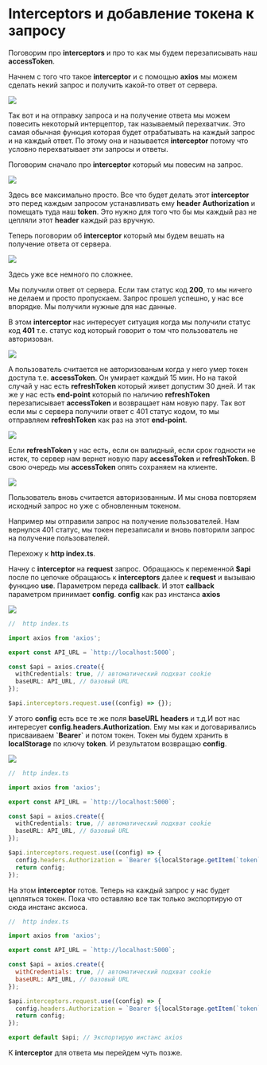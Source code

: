 # Interceptors и добавление токена к запросу

Поговорим про **interceptors** и про то как мы будем перезаписывать наш **accessToken**.

Начнем с того что такое **interceptor** и с помощью **axios** мы можем сделать некий запрос и получить какой-то ответ от сервера.

![](img/001.png)

Так вот и на отправку запроса и на получение ответа мы можем повесить некоторый интерцептор, так называемый перехватчик. Это самая обычная функция которая будет отрабатывать на каждый запрос и на каждый ответ. По этому она и называется **interceptor** потому что условно перехватывает эти запросы и ответы.

Поговорим сначало про **interceptor** который мы повесим на запрос.

![](img/002.png)

Здесь все максимально просто. Все что будет делать этот **interceptor** это перед каждым запросом устанавливать ему **header** **Authorization** и помещать туда наш **token**. Это нужно для того что бы мы каждый раз не цепляли этот **header** каждый раз вручную.

Теперь поговорим об **interceptor** который мы будем вешать на получение ответа от сервера.

![](img/003.png)

Здесь уже все немного по сложнее.

Мы получили ответ от сервера. Если там статус код **200**, то мы ничего не делаем и просто пропускаем. Запрос прошел успешно, у нас все впорядке. Мы получили нужные для нас данные.

В этом **interceptor** нас интересует ситуация когда мы получили статус код **401** т.е. статус код который говорит о том что пользователь не авторизован.

![](img/004.png)

А пользователь считается не авторизованым когда у него умер токен доступа т.е. **accessToken**. Он умирает каждый 15 мин. Но на такой случай у нас есть **refreshToken** который живет допустим 30 дней. И так же у нас есть **end-point** который по наличию **refreshToken** перезаписывает **accessToken** и возвращает нам новую пару. Так вот если мы с сервера получили ответ с 401 статус кодом, то мы отправляем **refreshToken** как раз на этот **end-point**.

![](img/005.png)

Если **refreshToken** у нас есть, если он валидный, если срок годности не истек, то сервер нам вернет новую пару **accessToken** и **refreshToken**. В свою очередь мы **accessToken** опять сохраняем на клиенте.

![](img/006.png)

Пользователь вновь считается авторизованным. И мы снова повторяем исходный запрос но уже с обновленным токеном.

Например мы отправили запрос на получение пользователей. Нам вернулся 401 статус, мы токен перезаписали и вновь повторили запрос на получение пользователей.

Перехожу к **http index.ts**.

Начну с **interceptor** на **request** запрос. Обращаюсь к переменной **$api** после по цепочке обращаюсь к **interceptors** далее к **request** и вызываю функцию **use**. Параметром переда **callback**. И этот **callback** параметром принимает **config**. **config** как раз инстанса **axios**

![](img/007.png)

```ts
//  http index.ts

import axios from 'axios';

export const API_URL = `http://localhost:5000`;

const $api = axios.create({
  withCredentials: true, // автоматический подхват cookie
  baseURL: API_URL, // базовый URL
});

$api.interceptors.request.use((config) => {});
```

У этого **config** есть все те же поля **baseURL** **headers** и т.д.И вот нас интересует **config.headers.Authorization**. Ему мы как и договаривались присваиваем **\`Bearer\`** и потом токен. Токен мы будем хранить в **localStorage** по ключу **token**. И результатом возвращаю **config**.

![](img/008.png)

```ts
//  http index.ts

import axios from 'axios';

export const API_URL = `http://localhost:5000`;

const $api = axios.create({
  withCredentials: true, // автоматический подхват cookie
  baseURL: API_URL, // базовый URL
});

$api.interceptors.request.use((config) => {
  config.headers.Authorization = `Bearer ${localStorage.getItem(`token`)}`;
  return config;
});
```

На этом **interceptor** готов. Теперь на каждый запрос у нас будет цепляться токен.
Пока что оставляю все так только экспортирую от сюда инстанс аксиоса.

```js
//  http index.ts

import axios from 'axios';

export const API_URL = `http://localhost:5000`;

const $api = axios.create({
  withCredentials: true, // автоматический подхват cookie
  baseURL: API_URL, // базовый URL
});

$api.interceptors.request.use((config) => {
  config.headers.Authorization = `Bearer ${localStorage.getItem(`token`)}`;
  return config;
});

export default $api; // Экспортирую инстанс axios
```

К **interceptor** для ответа мы перейдем чуть позже.
